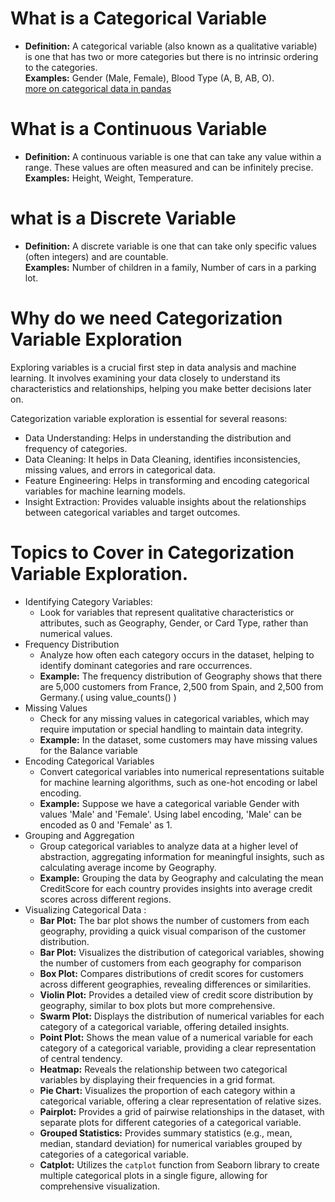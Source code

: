 # What is a Categorical Variable
- **Definition:** A categorical variable (also known as a qualitative variable) is one that has two or more categories but there is no intrinsic ordering to the categories.\
 **Examples:** Gender (Male, Female), Blood Type (A, B, AB, O).\
[more on categorical data in pandas](https://pandas.pydata.org/docs/dev/user_guide/categorical.html)
# What is a Continuous Variable
- **Definition:** A continuous variable is one that can take any value within a range. These values are often measured and can be infinitely precise.\
**Examples:** Height, Weight, Temperature.

# what is a Discrete Variable
- **Definition:** A discrete variable is one that can take only specific values (often integers) and are countable.\
**Examples:** Number of children in a family, Number of cars in a parking lot.

# Why do we need Categorization Variable Exploration

Exploring variables is a crucial first step in data analysis and machine learning. It involves examining your data closely to understand its characteristics and relationships, helping you make better decisions later on.

Categorization variable exploration is essential for several reasons:

- Data Understanding: Helps in understanding the distribution and frequency of categories.
- Data Cleaning: It helps in Data Cleaning, identifies inconsistencies, missing values, and errors in categorical data.
- Feature Engineering: Helps in transforming and encoding categorical variables for machine learning models.
- Insight Extraction: Provides valuable insights about the relationships between categorical variables and target outcomes.

# Topics to Cover in Categorization Variable Exploration.
-  Identifying Category Variables:
      - Look for variables that represent qualitative characteristics or attributes, such as Geography, Gender, or Card Type, rather than numerical values.
-  Frequency Distribution
      - Analyze how often each category occurs in the dataset, helping to identify dominant categories and rare occurrences.
      -  **Example:** The frequency distribution of Geography shows that there are 5,000 customers from France, 2,500 from Spain, and 2,500 from Germany.( using value_counts() )
-  Missing Values
      - Check for any missing values in categorical variables, which may require imputation or special handling to maintain data integrity.
      - **Example:** In the dataset, some customers may have missing values for the Balance variable
-  Encoding Categorical Variables
      - Convert categorical variables into numerical representations suitable for machine learning algorithms, such as one-hot encoding or label encoding.
      - **Example:** Suppose we have a categorical variable Gender with values 'Male' and 'Female'. Using label encoding, 'Male' can be encoded as 0 and 'Female' as 1. 
-  Grouping and Aggregation
      - Group categorical variables to analyze data at a higher level of abstraction, aggregating information for meaningful insights, such as calculating average income by Geography.
      - **Example:** Grouping the data by Geography and calculating the mean CreditScore for each country provides insights into average credit scores across different regions.
-  Visualizing Categorical Data :
      - **Bar Plot:** The bar plot shows the number of customers from each geography, providing a quick visual comparison of the customer distribution.
      - **Bar Plot:** Visualizes the distribution of categorical variables, showing the number of customers from each geography for comparison
      - **Box Plot:** Compares distributions of credit scores for customers across different geographies, revealing differences or similarities.
      - **Violin Plot:** Provides a detailed view of credit score distribution by geography, similar to box plots but more comprehensive.
      - **Swarm Plot:** Displays the distribution of numerical variables for each category of a categorical variable, offering detailed insights.
      - **Point Plot:** Shows the mean value of a numerical variable for each category of a categorical variable, providing a clear representation of central tendency.
      - **Heatmap:** Reveals the relationship between two categorical variables by displaying their frequencies in a grid format.
      - **Pie Chart:** Visualizes the proportion of each category within a categorical variable, offering a clear representation of relative sizes.
      - **Pairplot:** Provides a grid of pairwise relationships in the dataset, with separate plots for different categories of a categorical variable.
      - **Grouped Statistics:** Provides summary statistics (e.g., mean, median, standard deviation) for numerical variables grouped by categories of a categorical variable.
      - **Catplot:** Utilizes the `catplot` function from Seaborn library to create multiple categorical plots in a single figure, allowing for comprehensive visualization.
